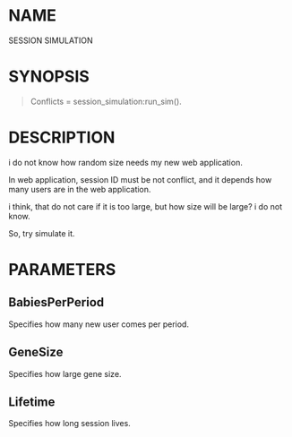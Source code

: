 NAME
====

SESSION SIMULATION

SYNOPSIS
========

  > Conflicts = session_simulation:run_sim().

DESCRIPTION
===========

i do not know how random size needs my new web application.

In web application, session ID must be not conflict, and it depends
how many users are in the web application.

i think, that do not care if it is too large, but how size will be large?
i do not know.

So, try simulate it.

PARAMETERS
==========

BabiesPerPeriod
---------------

Specifies how many new user comes per period.

GeneSize
--------

Specifies how large gene size.

Lifetime
--------

Specifies how long session lives.
